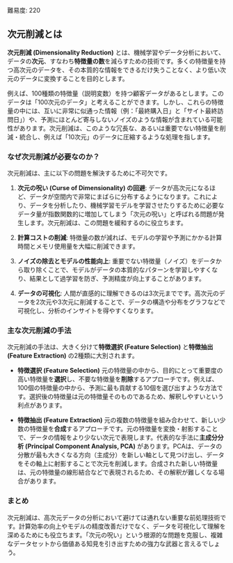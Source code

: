 難易度: 220

## 次元削減とは

**次元削減 (Dimensionality Reduction)** とは、機械学習やデータ分析において、データの**次元**、すなわち**特徴量の数**を減らすための技術です。多くの特徴量を持つ高次元のデータを、その本質的な情報をできるだけ失うことなく、より低い次元のデータに変換することを目的とします。

例えば、100種類の特徴量（説明変数）を持つ顧客データがあるとします。このデータは「100次元のデータ」と考えることができます。しかし、これらの特徴量の中には、互いに非常に似通った情報（例：「最終購入日」と「サイト最終訪問日」）や、予測にほとんど寄与しないノイズのような情報が含まれている可能性があります。次元削減は、このような冗長な、あるいは重要でない特徴量を削減・統合し、例えば「10次元」のデータに圧縮するような処理を指します。

### なぜ次元削減が必要なのか？

次元削減は、主に以下の問題を解決するために不可欠です。

1.  **次元の呪い (Curse of Dimensionality) の回避**: データが高次元になるほど、データが空間内で非常にまばらに分布するようになります。これにより、データを分析したり、機械学習モデルを学習させたりするために必要なデータ量が指数関数的に増加してしまう「次元の呪い」と呼ばれる問題が発生します。次元削減は、この問題を緩和するのに役立ちます。

2.  **計算コストの削減**: 特徴量の数が減れば、モデルの学習や予測にかかる計算時間とメモリ使用量を大幅に削減できます。

3.  **ノイズの除去とモデルの性能向上**: 重要でない特徴量（ノイズ）をデータから取り除くことで、モデルがデータの本質的なパターンを学習しやすくなり、結果として過学習を防ぎ、予測精度が向上することがあります。

4.  **データの可視化**: 人間が直感的に理解できるのは3次元までです。高次元のデータを2次元や3次元に削減することで、データの構造や分布をグラフなどで可視化し、分析のインサイトを得やすくなります。

### 主な次元削減の手法

次元削減の手法は、大きく分けて**特徴選択 (Feature Selection)** と**特徴抽出 (Feature Extraction)** の2種類に大別されます。

*   **特徴選択 (Feature Selection)**
    元の特徴量の中から、目的にとって重要度の高い特徴量を**選択**し、不要な特徴量を**削除**するアプローチです。例えば、100個の特徴量の中から、予測に最も貢献する10個を選び出すような方法です。選択後の特徴量は元の特徴量そのものであるため、解釈しやすいという利点があります。

*   **特徴抽出 (Feature Extraction)**
    元の複数の特徴量を組み合わせて、新しい少数の特徴量を**合成**するアプローチです。元の特徴量を変換・射影することで、データの情報をより少ない次元で表現します。代表的な手法に**主成分分析 (Principal Component Analysis, PCA)** があります。PCAは、データの分散が最も大きくなる方向（主成分）を新しい軸として見つけ出し、データをその軸上に射影することで次元を削減します。合成された新しい特徴量は、元の特徴量の線形結合などで表現されるため、その解釈が難しくなる場合があります。

### まとめ

次元削減は、高次元データの分析において避けては通れない重要な前処理技術です。計算効率の向上やモデルの精度改善だけでなく、データを可視化して理解を深めるためにも役立ちます。「次元の呪い」という根源的な問題を克服し、複雑なデータセットから価値ある知見を引き出すための強力な武器と言えるでしょう。